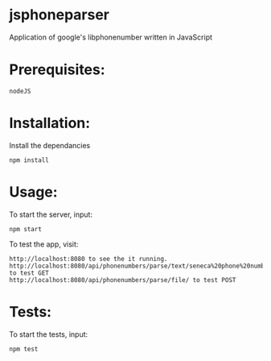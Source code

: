 # jsphoneparser
Application of google's libphonenumber written in JavaScript

# Prerequisites:

    nodeJS

# Installation:
Install the dependancies

    npm install
    
# Usage:
To start the server, input:

    npm start
    
 To test the app, visit:
 
    http://localhost:8080 to see the it running.
    http://localhost:8080/api/phonenumbers/parse/text/seneca%20phone%20number%20is%20123%20456%207890 to test GET
    http://localhost:8080/api/phonenumbers/parse/file/ to test POST

# Tests:
To start the tests, input:
    
    npm test

